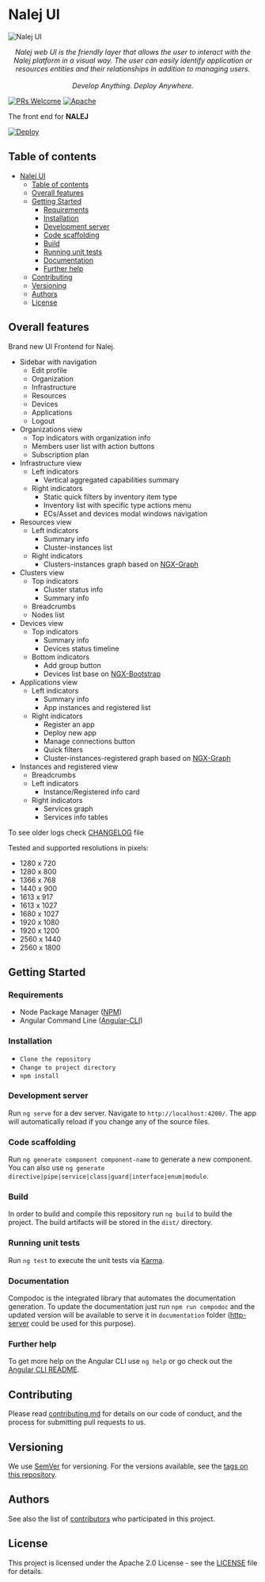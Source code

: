 # Nalej UI

![Nalej UI](../web/src/assets/images/logo-inverted.png)

<p align="center">
  <em> Nalej web UI is the friendly layer that allows the user to interact with the Nalej platform in a visual way.  The user can easily identify application or resources entities and their relationships in addition to managing users.
  <br>
  <br>
  Develop Anything. Deploy Anywhere.
</em>
</p>

[![PRs Welcome](https://img.shields.io/badge/PRs-welcome-brightgreen.svg)](http://makeapullrequest.com)
[![Apache](https://img.shields.io/badge/license-Apache-green.svg)](http://www.apache.org/licenses/)

The front end for **NALEJ**

[![Deploy](https://img.shields.io/badge/deploy-for--nalej-blueviolet?logo=data:assets/../../../../src/assets/images/Logo-black.svg;base64;logoColor=white;logoWidth=40&style=for-the-badge)](https://nalej.com/)

## Table of contents

- [Nalej UI](#nalej-ui)
  - [Table of contents](#table-of-contents)
  - [Overall features](#overall-features)
  - [Getting Started](#getting-started)
    - [Requirements](#requirements)
    - [Installation](#installation)
    - [Development server](#development-server)
    - [Code scaffolding](#code-scaffolding)
    - [Build](#build)
    - [Running unit tests](#running-unit-tests)
    - [Documentation](#documentation)
    - [Further help](#further-help)
  - [Contributing](#contributing)
  - [Versioning](#versioning)
  - [Authors](#authors)
  - [License](#license)

## Overall features

Brand new UI Frontend for Nalej.

- Sidebar with navigation
  - Edit profile
  - Organization
  - Infrastructure
  - Resources
  - Devices
  - Applications
  - Logout
- Organizations view
  - Top indicators with organization info
  - Members user list with action buttons
  - Subscription plan
- Infrastructure view
  - Left indicators
    - Vertical aggregated capabilities summary
  - Right indicators
    - Static quick filters by inventory item type
    - Inventory list with specific type actions menu
    - ECs/Asset and devices modal windows navigation
- Resources view
  - Left indicators
    - Summary info
    - Cluster-instances list
  - Right indicators
    - Clusters-instances graph based on [NGX-Graph](https://github.com/swimlane/ngx-graph)
- Clusters view
  - Top indicators
    - Cluster status info
    - Summary info
  - Breadcrumbs
  - Nodes list
- Devices view
  - Top indicators
    - Summary info
    - Devices status timeline
  - Bottom indicators
    - Add group button
    - Devices list base on [NGX-Bootstrap](https://valor-software.com/ngx-bootstrap/#/accordion)
- Applications view
  - Left indicators
    - Summary info
    - App instances and registered list
  - Right indicators
    - Register an app
    - Deploy new app
    - Manage connections button
    - Quick filters
    - Cluster-instances-registered graph based on [NGX-Graph](https://github.com/swimlane/ngx-graph)
- Instances and registered view
  - Breadcrumbs
  - Left indicators
    - Instance/Registered info card
  - Right indicators
    - Services graph
    - Services info tables

To see older logs check [CHANGELOG](CHANGELOG.md) file

Tested and supported resolutions in pixels:

- 1280 x 720
- 1280 x 800
- 1366 x 768
- 1440 x 900
- 1613 x 917
- 1613 x 1027
- 1680 x 1027
- 1920 x 1080
- 1920 x 1200
- 2560 x 1440
- 2560 x 1800

## Getting Started

### Requirements

- Node Package Manager ([NPM](https://www.npmjs.com/))
- Angular Command Line ([Angular-CLI](https://cli.angular.io/))

### Installation

- `Clone the repository`
- `Change to project directory`
- `npm install`

### Development server

Run `ng serve` for a dev server. Navigate to `http://localhost:4200/`. The app will automatically reload if you change any of the source files.

### Code scaffolding

Run `ng generate component component-name` to generate a new component. You can also use `ng generate directive|pipe|service|class|guard|interface|enum|module`.

### Build

In order to build and compile this repository run `ng build` to build the project. The build artifacts will be stored in the `dist/` directory.

### Running unit tests

Run `ng test` to execute the unit tests via [Karma](https://karma-runner.github.io).

### Documentation

Compodoc is the integrated library that automates the documentation generation. To update the documentation just run `npm run compodoc` and the updated version will be available to serve it in `documentation` folder ([http-server](https://www.npmjs.com/package/http-server) could be used for this purpose).

### Further help

To get more help on the Angular CLI use `ng help` or go check out the [Angular CLI README](https://github.com/angular/angular-cli/blob/master/README.md).

## Contributing

Please read [contributing.md](contributing.md) for details on our code of conduct, and the process for submitting pull requests to us.
​

## Versioning

We use [SemVer](http://semver.org/) for versioning. For the versions available, see the [tags on this repository](https://github.com/your/project/tags).

## Authors

See also the list of [contributors](https://github.com/nalej/grpc-utils/contributors) who participated in this project.
​

## License

This project is licensed under the Apache 2.0 License - see the [LICENSE](LICENSE) file for details.

